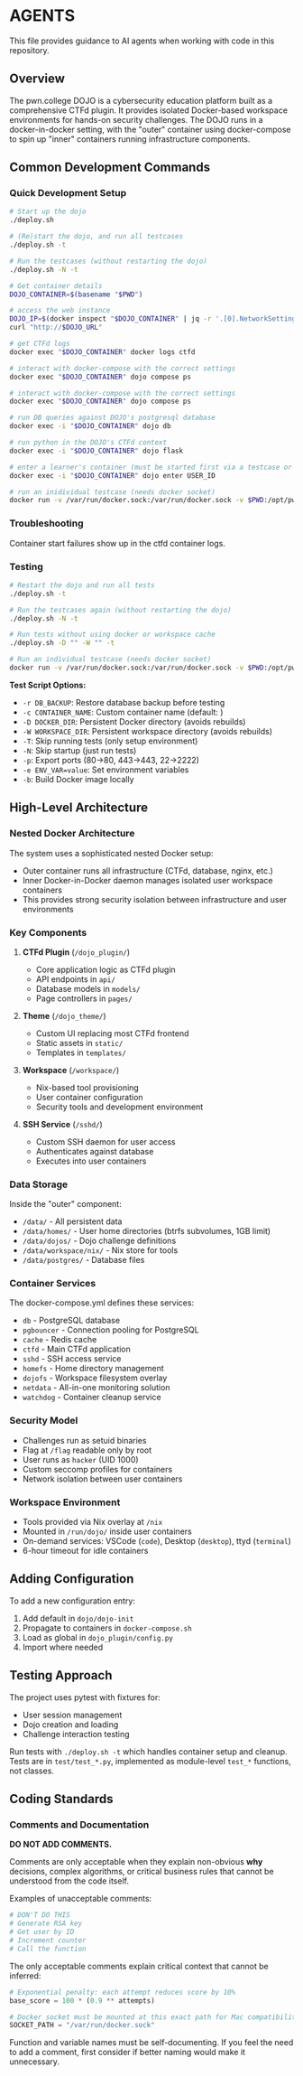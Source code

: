 # AGENTS

This file provides guidance to AI agents when working with code in this repository.

## Overview

The pwn.college DOJO is a cybersecurity education platform built as a comprehensive CTFd plugin.
It provides isolated Docker-based workspace environments for hands-on security challenges.
The DOJO runs in a docker-in-docker setting, with the "outer" container using docker-compose to spin up "inner" containers running infrastructure components.

## Common Development Commands

### Quick Development Setup

```bash
# Start up the dojo
./deploy.sh

# (Re)start the dojo, and run all testcases
./deploy.sh -t

# Run the testcases (without restarting the dojo)
./deploy.sh -N -t

# Get container details
DOJO_CONTAINER=$(basename "$PWD")

# access the web instance
DOJO_IP=$(docker inspect "$DOJO_CONTAINER" | jq -r '.[0].NetworkSettings.Networks.bridge.IPAddress')
curl "http://$DOJO_URL"

# get CTFd logs
docker exec "$DOJO_CONTAINER" docker logs ctfd

# interact with docker-compose with the correct settings
docker exec "$DOJO_CONTAINER" dojo compose ps

# interact with docker-compose with the correct settings
docker exec "$DOJO_CONTAINER" dojo compose ps

# run DB queries against DOJO's postgresql database
docker exec -i "$DOJO_CONTAINER" dojo db

# run python in the DOJO's CTFd context
docker exec -i "$DOJO_CONTAINER" dojo flask

# enter a learner's container (must be started first via a testcase or the web interface)
docker exec -i "$DOJO_CONTAINER" dojo enter USER_ID

# run an inidividual testcase (needs docker socket)
docker run -v /var/run/docker.sock:/var/run/docker.sock -v $PWD:/opt/pwn.college pytest -v test/test_dojos.py::test_create_dojo
```

### Troubleshooting

Container start failures show up in the ctfd container logs.

### Testing

```bash
# Restart the dojo and run all tests
./deploy.sh -t

# Run the testcases again (without restarting the dojo)
./deploy.sh -N -t

# Run tests without using docker or workspace cache
./deploy.sh -D "" -W "" -t

# Run an individual testcase (needs docker socket)
docker run -v /var/run/docker.sock:/var/run/docker.sock -v $PWD:/opt/pwn.college pytest -v test/test_dojos.py::test_create_dojo
```

**Test Script Options:**
- `-r DB_BACKUP`: Restore database backup before testing
- `-c CONTAINER_NAME`: Custom container name (default: <dirname>)
- `-D DOCKER_DIR`: Persistent Docker directory (avoids rebuilds)
- `-W WORKSPACE_DIR`: Persistent workspace directory (avoids rebuilds)
- `-T`: Skip running tests (only setup environment)
- `-N`: Skip startup (just run tests)
- `-p`: Export ports (80->80, 443->443, 22->2222)
- `-e ENV_VAR=value`: Set environment variables
- `-b`: Build Docker image locally


## High-Level Architecture

### Nested Docker Architecture
The system uses a sophisticated nested Docker setup:
- Outer container runs all infrastructure (CTFd, database, nginx, etc.)
- Inner Docker-in-Docker daemon manages isolated user workspace containers
- This provides strong security isolation between infrastructure and user environments

### Key Components

1. **CTFd Plugin** (`/dojo_plugin/`)
   - Core application logic as CTFd plugin
   - API endpoints in `api/`
   - Database models in `models/`
   - Page controllers in `pages/`

2. **Theme** (`/dojo_theme/`)
   - Custom UI replacing most CTFd frontend
   - Static assets in `static/`
   - Templates in `templates/`

3. **Workspace** (`/workspace/`)
   - Nix-based tool provisioning
   - User container configuration
   - Security tools and development environment

4. **SSH Service** (`/sshd/`)
   - Custom SSH daemon for user access
   - Authenticates against database
   - Executes into user containers

### Data Storage

Inside the "outer" component:

- `/data/` - All persistent data
- `/data/homes/` - User home directories (btrfs subvolumes, 1GB limit)
- `/data/dojos/` - Dojo challenge definitions
- `/data/workspace/nix/` - Nix store for tools
- `/data/postgres/` - Database files

### Container Services
The docker-compose.yml defines these services:
- `db` - PostgreSQL database
- `pgbouncer` - Connection pooling for PostgreSQL
- `cache` - Redis cache
- `ctfd` - Main CTFd application
- `sshd` - SSH access service
- `homefs` - Home directory management
- `dojofs` - Workspace filesystem overlay
- `netdata` - All-in-one monitoring solution
- `watchdog` - Container cleanup service

### Security Model
- Challenges run as setuid binaries
- Flag at `/flag` readable only by root
- User runs as `hacker` (UID 1000)
- Custom seccomp profiles for containers
- Network isolation between user containers

### Workspace Environment
- Tools provided via Nix overlay at `/nix`
- Mounted in `/run/dojo/` inside user containers
- On-demand services: VSCode (`code`), Desktop (`desktop`), ttyd (`terminal`)
- 6-hour timeout for idle containers

## Adding Configuration

To add a new configuration entry:
1. Add default in `dojo/dojo-init`
2. Propagate to containers in `docker-compose.sh`
3. Load as global in `dojo_plugin/config.py`
4. Import where needed

## Testing Approach

The project uses pytest with fixtures for:
- User session management
- Dojo creation and loading
- Challenge interaction testing

Run tests with `./deploy.sh -t` which handles container setup and cleanup.
Tests are in `test/test_*.py`, implemented as module-level `test_*` functions, not classes.

## Coding Standards

### Comments and Documentation

**DO NOT ADD COMMENTS.**

Comments are only acceptable when they explain non-obvious **why** decisions, complex algorithms, or critical business rules that cannot be understood from the code itself.

Examples of unacceptable comments:
```python
# DON'T DO THIS
# Generate RSA key
# Get user by ID
# Increment counter
# Call the function
```

The only acceptable comments explain critical context that cannot be inferred:
```python
# Exponential penalty: each attempt reduces score by 10%
base_score = 100 * (0.9 ** attempts)

# Docker socket must be mounted at this exact path for Mac compatibility
SOCKET_PATH = "/var/run/docker.sock"
```

Function and variable names must be self-documenting. If you feel the need to add a comment, first consider if better naming would make it unnecessary.
